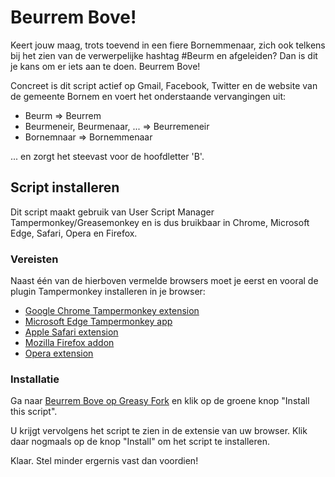 # Beurrem Bove!

Keert jouw maag, trots toevend in een fiere Bornemmenaar, zich ook telkens bij het zien van de verwerpelijke hashtag #Beurm en afgeleiden? Dan is dit je kans om er iets aan te doen. Beurrem Bove!

Concreet is dit script actief op Gmail, Facebook, Twitter en de website van de gemeente Bornem en voert het onderstaande vervangingen uit:
* Beurm => Beurrem
* Beurmeneir, Beurmenaar, ... => Beurremeneir
* Bornemnaar => Bornemmenaar

... en zorgt het steevast voor de hoofdletter 'B'.

## Script installeren

Dit script maakt gebruik van User Script Manager Tampermonkey/Greasemonkey en is dus bruikbaar in Chrome, Microsoft Edge, Safari, Opera en Firefox. 

### Vereisten

Naast één van de hierboven vermelde browsers moet je eerst en vooral de plugin Tampermonkey installeren in je browser:
* [Google Chrome Tampermonkey extension](https://chrome.google.com/webstore/detail/dhdgffkkebhmkfjojejmpbldmpobfkfo)
* [Microsoft Edge Tampermonkey app](https://www.microsoft.com/store/apps/9NBLGGH5162S)
* [Apple Safari extension](https://safari.tampermonkey.net/tampermonkey.safariextz)
* [Mozilla Firefox addon](https://addons.mozilla.org/en-US/firefox/addon/tampermonkey/)
* [Opera extension](https://addons.opera.com/en/extensions/details/tampermonkey-beta/)

### Installatie

Ga naar [Beurrem Bove op Greasy Fork](https://greasyfork.org/en/scripts/401308-beurrem-bove) en klik op de groene knop "Install this script".

U krijgt vervolgens het script te zien in de extensie van uw browser. Klik daar nogmaals op de knop "Install" om het script te installeren.

Klaar. Stel minder ergernis vast dan voordien!